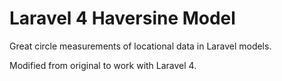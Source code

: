 Laravel 4 Haversine Model
=========================

Great circle measurements of locational data in Laravel models.

Modified from original to work with Laravel 4.
